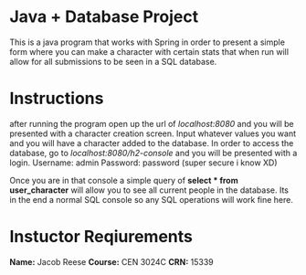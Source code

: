 # Java + Database Project
This is a java program that works with Spring in order to present a simple form where you can make a character with certain stats that when run will allow for all submissions to be seen in a SQL database.
# Instructions
after running the program open up the url of *localhost:8080* and you will be presented with a character creation screen. Input whatever values you want and you will have a character added to the database. In order to access the database, go to *localhost:8080/h2-console* and you will be presented with a login. Username: admin Password: password (super secure i know XD)

Once you are in that console a simple query of **select * from user_character** will allow you to see all current people in the database. Its in the end a normal SQL console so any SQL operations will work fine here.
# Instuctor Reqiurements
**Name:** Jacob Reese
**Course:** CEN 3024C
**CRN:** 15339